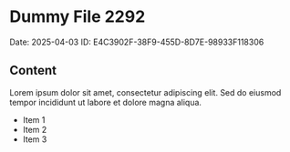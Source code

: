# Dummy File 2292

Date: 2025-04-03
ID: E4C3902F-38F9-455D-8D7E-98933F118306

## Content

Lorem ipsum dolor sit amet, consectetur adipiscing elit.
Sed do eiusmod tempor incididunt ut labore et dolore magna aliqua.

* Item 1
* Item 2
* Item 3

